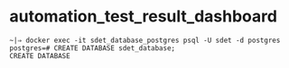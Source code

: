 # automation_test_result_dashboard


```commandline
~|⇒ docker exec -it sdet_database_postgres psql -U sdet -d postgres
postgres=# CREATE DATABASE sdet_database;
CREATE DATABASE
```